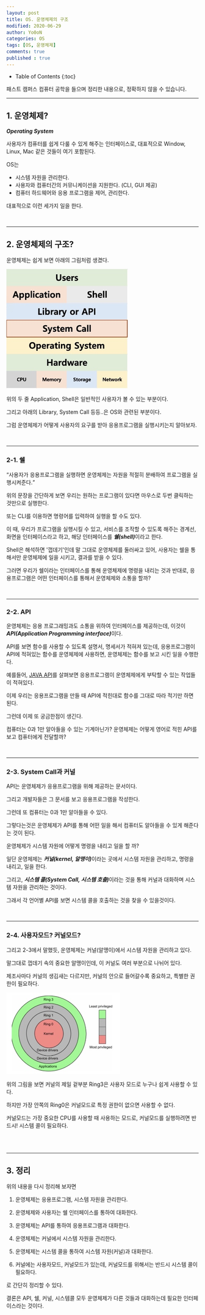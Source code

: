 ```yaml
---
layout: post
title: OS. 운영체제의 구조
modified: 2020-06-29
author: Yo0oN
categories: OS
tags: [OS, 운영체제]
comments: true
published : true
---
```


* Table of Contents
{:toc}

패스트 캠퍼스 컴퓨터 공학을 들으며 정리한 내용으로, 정확하지 않을 수 있습니다.

<hr>

## 1. 운영체제?

<cite>***Operating System***</cite>

사용자가 컴퓨터를 쉽게 다룰 수 있게 해주는 인터페이스로, 대표적으로 Window, Linux, Mac 같은 것들이 여기 포함된다.

OS는

- 시스템 자원을 관리한다.
- 사용자와 컴퓨터간의 커뮤니케이션을 지원한다. (CLI, GUI 제공)
- 컴퓨터 하드웨어와 응용 프로그램을 제어, 관리한다.

대표적으로 이런 세가지 일을 한다.

<br>
<hr>

## 2. 운영체제의 구조?

운영체제는 쉽게 보면 아래의 그림처럼 생겼다.

![운영체제](/images/posts/OS01/OS01.jpeg "패캠 운영체제 그림")

위의 두 줄 Application, Shell은 일반적인 사용자가 볼 수 있는 부분이다.

그리고 아래의 Library, System Call 등등..은 OS와 관련된 부분이다.

그럼 운영체제가 어떻게 사용자의 요구를 받아 응용프로그램을 실행시키는지 알아보자.

<br>
<hr>

### 2-1. 쉘

<q>사용자가 응용프로그램을 실행하면 운영체제는 자원을 적절히 분배하여 프로그램을 실행시켜준다.</q>

위의 문장을 간단하게 보면 우리는 원하는 프로그램이 있다면 마우스로 두번 클릭하는 것만으로 실행한다.

또는 CLI를 이용하면 명령어를 입력하여 실행을 할 수도 있다.

이 때, 우리가 프로그램을 실행시킬 수 있고, 서비스를 조작할 수 있도록 해주는 경계선, 화면을 인터페이스라고 하고, 해당 인터페이스를 <cite>**쉘(shell)**</cite>이라고 한다.

Shell은 해석하면 '껍데기'인데 말 그대로 운영체제를 둘러싸고 있어, 사용자는 쉘을 통해서만 운영체제에 일을 시키고, 결과를 받을 수 있다.

그러면 우리가 쉘이라는 인터페이스를 통해 운영체제에 명령을 내리는 것과 반대로, 응용프로그램은 어떤 인터페이스를 통해서 운영체제와 소통을 할까?

<br>
<hr>

### 2-2. API

운영체제는 응용 프로그래밍과도 소통을 위하여 인터페이스를 제공하는데, 이것이 <cite>**API(Application Programming interface)**</cite>이다.

API를 보면 함수를 사용할 수 있도록 설명서, 명세서가 적혀져 있는데, 응용프로그램이 API에 적혀있는 함수를 운영체제에 사용하면, 운영체제는 함수를 보고 시킨 일을 수행한다.

예를들어, [JAVA API](https://docs.oracle.com/javase/7/docs/api/ "JAVA API")를 살펴보면 응용프로그램이 운영체제에게 부탁할 수 있는 작업들이 적혀있다.

이제 우리는 응용프로그램을 만들 때 API에 적힌대로 함수를 그대로 따라 적기만 하면 된다.

그런데 이제 또 궁금한점이 생긴다.

컴퓨터는 0과 1만 알아들을 수 있는 기계아닌가? 운영체제는 어떻게 영어로 적힌 API를 보고 컴퓨터에게 전달할까?

<br>
<hr>

### 2-3. System Call과 커널

API는 운영체제가 응용프로그램을 위해 제공하는 문서이다.

그리고 개발자들은 그 문서를 보고 응용프로그램을 작성한다.

그런데 또 컴퓨터는 0과 1만 알아들을 수 있다.

그렇다는것은 운영체제가 API를 통해 어떤 일을 해서 컴퓨터도 알아들을 수 있게 해준다는 것이 된다.

운영체제가 시스템 자원에 어떻게 명령을 내리고 일을 할 까?

일단 운영체제는 <cite>**커널(kernel, 알맹이)**</cite>이라는 곳에서 시스템 자원을 관리하고, 명령을 내리고, 일을 한다.

그리고, <cite>**시스템 콜(System Call, 시스템 호출)**</cite>이라는 것을 통해 커널과 대화하며 시스템 자원을 관리하는 것이다.

그래서 각 언어별 API를 보면 시스템 콜을 호출하는 것을 찾을 수 있을것이다.

<br>
<hr>

### 2-4. 사용자모드? 커널모드?

그리고 2-3에서 말했듯, 운영체제는 커널(알맹이)에서 시스템 자원을 관리하고 있다.

말그대로 껍데기 속의 중요한 알맹이인데, 이 커널도 여러 부분으로 나뉘어 있다.

제조사마다 커널의 생김새는 다르지만, 커널의 안으로 들어갈수록 중요하고, 특별한 권한이 필요하다.

![커널](/images/posts/OS01/OS02.jpeg "커널")

위의 그림을 보면 커널의 제일 겉부분 Ring3은 사용자 모드로 누구나 쉽게 사용할 수 있다.

하지만 가장 안쪽의 Ring0은 커널모드로 특정 권한이 없으면 사용할 수 없다.

커널모드는 가장 중요한 CPU를 사용할 때 사용하는 모드로, 커널모드를 실행하려면 반드시! 시스템 콜이 필요하다.

<br>
<br>
<hr>

## 3. 정리

위의 내용을 다시 정리해 보자면

1. 운영체제는 응용프로그램, 시스템 자원을 관리한다.

2. 운영체제와 사용자는 쉘 인터페이스를 통하여 대화한다.

3. 운영체제는 API를 통하여 응용프로그램과 대화한다.

4. 운영체제는 커널에서 시스템 자원을 관리한다.

5. 운영체제는 시스템 콜을 통하여 시스템 자원(커널)과 대화한다.

6. 커널에는 사용자모드, 커널모드가 있는데, 커널모드를 위해서는 반드시 시스템 콜이 필요하다.

로 간단히 정리할 수 있다.

결론은 API, 쉘, 커널, 시스템콜 모두 운영체제가 다른 것들과 대화하는데 필요한 인터페이스라는 것이다.

